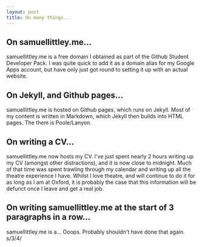 ```yaml
---
layout: post
title: On many things...
---
```


## On samuellittley.me...

samuellittley.me is a free domain I obtained as part of the Github Student Developer Pack. I was quite quick to add it as a domain alias for my Google Apps account, but have only just got round to setting it up with an actual website.

## On Jekyll, and Github pages...

samuellittley.me is hosted on Github pages, which runs on Jekyll. Most of my content is written in Markdown, which Jekyll then builds into HTML pages. The them is Poole/Lanyon.

## On writing a CV...

samuellittley.me now hosts my CV. I've just spent nearly 2 hours writing up my CV (amongst other distractions), and it is now close to midnight. Much of that time was spent trawling through my calendar and writing up all the theatre experience I have. Whilst I love theatre, and will continue to do it for as long as I am at Oxford, it is probably the case that this information will be defunct once I leave and get a real job.

## On writing samuellittley.me at the start of 3 paragraphs in a row...

samuellittley.me is a... Ooops. Probably shouldn't have done that again. s/3/4/
